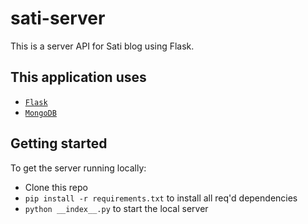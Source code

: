 # sati-server
This is a server API for Sati blog using Flask.

## This application uses
- [`Flask`](https://flask.palletsprojects.com/ "`Flask`")
- [`MongoDB`](https://www.mongodb.com/ "`MongoDB`")

## Getting started
To get the server running locally:

- Clone this repo
- `pip install -r requirements.txt` to install all req'd dependencies
- `python __index__.py` to start the local server